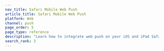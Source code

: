 ```yaml
---
nav_title: Safari Mobile Web Push
article_title: Safari Mobile Web Push
platform: Web
channel: push
page_order: 5
page_type: reference
description: "Learn how to integrate web push on your iOS and iPad Safari browsers."
search_rank: 3
---
```


